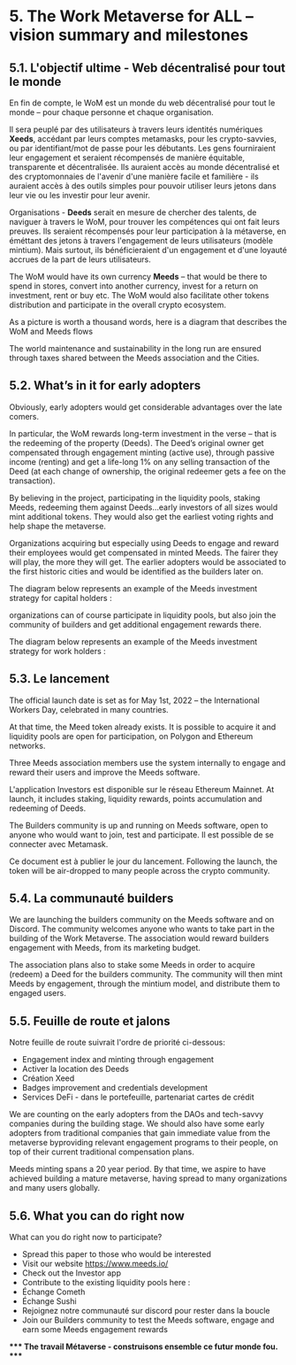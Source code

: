 # 5. The Work Metaverse for ALL – vision summary and milestones

## 5.1. L'objectif ultime - Web décentralisé pour tout le monde

En fin de compte, le WoM est un monde du web décentralisé pour tout le monde – pour chaque personne et chaque organisation.

Il sera peuplé par des utilisateurs à travers leurs identités numériques **Xeeds**, accédant par leurs comptes metamasks, pour les crypto-savvies, ou par identifiant/mot de passe pour les débutants. Les gens fourniraient leur engagement et seraient récompensés de manière équitable, transparente et décentralisée. Ils auraient accès au monde décentralisé et des cryptomonnaies de l'avenir d'une manière facile et familière - ils auraient accès à des outils simples pour pouvoir utiliser leurs jetons dans leur vie ou les investir pour leur avenir.

Organisations - **Deeds** serait en mesure de chercher des talents, de naviguer à travers le WoM, pour trouver les compétences qui ont fait leurs preuves. Ils seraient récompensés pour leur participation à la métaverse, en éméttant des jetons à travers l'engagement de leurs utilisateurs (modèle mintium). Mais surtout, ils bénéficieraient d'un engagement et d'une loyauté accrues de la part de leurs utilisateurs.

The WoM would have its own currency **Meeds** – that would be there to spend in stores, convert into another currency, invest for a return on investment, rent or buy etc. The WoM would also facilitate other tokens distribution and participate in the overall crypto ecosystem.

As a picture is worth a thousand words, here is a diagram that describes the WoM and Meeds flows

The world maintenance and sustainability in the long run are ensured through taxes shared between the Meeds association and the Cities.

## 5.2. What’s in it for early adopters

Obviously, early adopters would get considerable advantages over the late comers.

In particular, the WoM rewards long-term investment in the verse – that is the redeeming of the property (Deeds). The Deed’s original owner get compensated through engagement minting (active use), through passive income (renting) and get a life-long 1% on any selling transaction of the Deed (at each change of ownership, the original redeemer gets a fee on the transaction).

By believing in the project, participating in the liquidity pools, staking Meeds, redeeming them against Deeds...early investors of all sizes would mint additional tokens. They would also get the earliest voting rights and help shape the metaverse.

Organizations acquiring but especially using Deeds to engage and reward their employees would get compensated in minted Meeds. The fairer they will play, the more they will get. The earlier adopters would be associated to the first historic cities and would be identified as the builders later on.

The diagram below represents an example of the Meeds investment strategy for capital holders :


organizations can of course participate in liquidity pools, but also join the community of builders and get additional engagement rewards there.

The diagram below represents an example of the Meeds investment strategy for work holders :

## 5.3. Le lancement

The official launch date is set as for May 1st, 2022 – the International Workers Day, celebrated in many countries.

At that time, the Meed token already exists. It is possible to acquire it and liquidity pools are open for participation, on Polygon and Ethereum networks.

Three Meeds association members use the system internally to engage and reward their users and improve the Meeds software.

L'application Investors est disponible sur le réseau Ethereum Mainnet. At launch, it includes staking, liquidity rewards, points accumulation and redeeming of Deeds.

The Builders community is up and running on Meeds software, open to anyone who would want to join, test and participate. Il est possible de se connecter avec Metamask.

Ce document est à publier le jour du lancement. Following the launch, the token will be air-dropped to many people across the crypto community.

## 5.4. La communauté builders
We are launching the builders community on the Meeds software and on Discord. The community welcomes anyone who wants to take part in the building of the Work Metaverse. The association would reward builders engagement with Meeds, from its marketing budget.

The association plans also to stake some Meeds in order to acquire (redeem) a Deed for the builders community. The community will then mint Meeds by engagement, through the mintium model, and distribute them to engaged users.

## 5.5. Feuille de route et jalons
Notre feuille de route suivrait l'ordre de priorité ci-dessous:
* Engagement index and minting through engagement
* Activer la location des Deeds
* Création Xeed
* Badges improvement and credentials development
* Services DeFi - dans le portefeuille, partenariat cartes de crédit

We are counting on the early adopters from the DAOs and tech-savvy companies during the building stage. We should also have some early adopters from traditional companies that gain immediate value from the metaverse byproviding relevant engagement programs to their people, on top of their current traditional compensation plans.

Meeds minting spans a 20 year period. By that time, we aspire to have achieved building a mature metaverse, having spread to many organizations and many users globally.

## 5.6. What you can do right now

What can you do right now to participate?
* Spread this paper to those who would be interested
* Visit our website https://www.meeds.io/
* Check out the Investor app
* Contribute to the existing liquidity pools here :
 * Échange Cometh
 * Échange Sushi
* Rejoignez notre communauté sur discord pour rester dans la boucle
* Join our Builders community to test the Meeds software, engage and earn some Meeds engagement rewards

**\*\*\* The travail Métaverse - construisons ensemble ce futur monde fou. \*\*\***